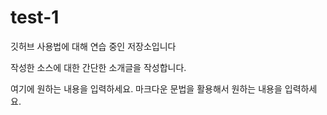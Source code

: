 # test-1
깃허브 사용법에 대해 연습 중인 저장소입니다

작성한 소스에 대한 간단한 소개글을 작성합니다.

여기에 원하는 내용을 입력하세요.
마크다운 문법을 활용해서 원하는 내용을 입력하세요.
